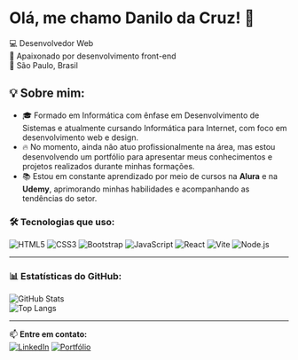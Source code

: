 # Olá, me chamo Danilo da Cruz! 👋

💻 Desenvolvedor Web  
🚀 Apaixonado por desenvolvimento front-end  
📍 São Paulo, Brasil  

## 💡 Sobre mim:
- 🎓 Formado em Informática com ênfase em Desenvolvimento de Sistemas e atualmente cursando Informática para Internet, com foco em desenvolvimento web e design.  
- 🔥 No momento, ainda não atuo profissionalmente na área, mas estou desenvolvendo um portfólio para apresentar meus conhecimentos e projetos realizados durante minhas formações.  
- 📚 Estou em constante aprendizado por meio de cursos na **Alura** e na **Udemy**, aprimorando minhas habilidades e acompanhando as tendências do setor.  

### 🛠️ Tecnologias que uso:
![HTML5](https://img.shields.io/badge/-HTML5-E34F26?style=flat&logo=html5&logoColor=white)
![CSS3](https://img.shields.io/badge/-CSS3-1572B6?style=flat&logo=css3&logoColor=white)
![Bootstrap](https://img.shields.io/badge/-Bootstrap-7952B3?style=flat&logo=bootstrap&logoColor=white)
![JavaScript](https://img.shields.io/badge/-JavaScript-F7DF1E?style=flat&logo=javascript&logoColor=black)
![React](https://img.shields.io/badge/-React-61DAFB?style=flat&logo=react&logoColor=white)
![Vite](https://img.shields.io/badge/-Vite-646CFF?style=flat&logo=vite&logoColor=white)
![Node.js](https://img.shields.io/badge/-Node.js-339933?style=flat&logo=node.js&logoColor=white)

---

### 📊 Estatísticas do GitHub:
![GitHub Stats](https://github-readme-stats.vercel.app/api?username=daansmyth&show_icons=true&theme=radical)  
![Top Langs](https://github-readme-stats.vercel.app/api/top-langs/?username=daansmyth&layout=compact&theme=tokyonight)

---

📫 **Entre em contato:**  
[![LinkedIn](https://img.shields.io/badge/-LinkedIn-0A66C2?style=flat&logo=linkedin&logoColor=white)](https://www.linkedin.com/in/danilo-cruz-8805a2213/)
[![Portfólio](https://img.shields.io/badge/-Portfólio-000?style=flat&logo=web&logoColor=white)](https://daansmyth.github.io/portifolio)
